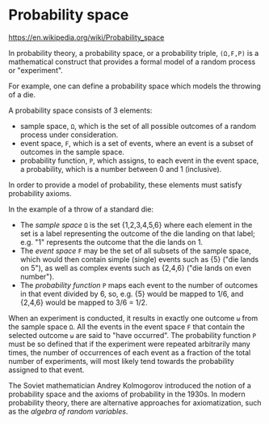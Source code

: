 # Probability space

https://en.wikipedia.org/wiki/Probability_space

In probability theory, a probability space, or a probability triple, `(Ω,F,P)` is a mathematical construct that provides a formal model of a random process or "experiment".

For example, one can define a probability space which models the throwing of a die.

A probability space consists of 3 elements:
- sample space, `Ω`, which is the set of all possible outcomes of a random process under consideration.
- event space, `F`, which is a set of events, where an event is a subset of outcomes in the sample space.
- probability function, `P`, which assigns, to each event in the event space, a probability, which is a number between 0 and 1 (inclusive).

In order to provide a model of probability, these elements must satisfy probability axioms.

In the example of a throw of a standard die:
- The *sample space* `Ω` is the set {1,2,3,4,5,6} where each element in the set is a label representing the outcome of the die landing on that label; e.g. "1" represents the outcome that the die lands on 1.
- The *event space* `F` may be the set of all subsets of the sample space, which would then contain simple (single) events such as {5} ("die lands on 5"), as well as complex events such as {2,4,6} ("die lands on even number"). 
- The *probability function* `P` maps each event to the number of outcomes in that event divided by 6, so, e.g. {5} would be mapped to 1/6, and {2,4,6} would be mapped to 3/6 = 1/2.

When an experiment is conducted, it results in exactly one outcome `ω` from the sample space `Ω`. All the events in the event space `F` that contain the selected outcome `ω` are said to "have occurred". The probability function `P` must be so defined that if the experiment were repeated arbitrarily many times, the number of occurrences of each event as a fraction of the total number of experiments, will most likely tend towards the probability assigned to that event.

The Soviet mathematician Andrey Kolmogorov introduced the notion of a probability space and the axioms of probability in the 1930s. In modern probability theory, there are alternative approaches for axiomatization, such as the *algebra of random variables*.
